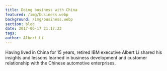 ```yaml
---
title: Doing business with China
featured: /img/business.webp
background: /img/business.webp
section: blog
date: 2017-06-17 21:17:23
tags:
author: Albert Li
---
```


Having lived in China for 15 years, retired IBM executive Albert Li shared his insights and lessons learned in business development and customer relationship with the Chinese automotive enterprises.

